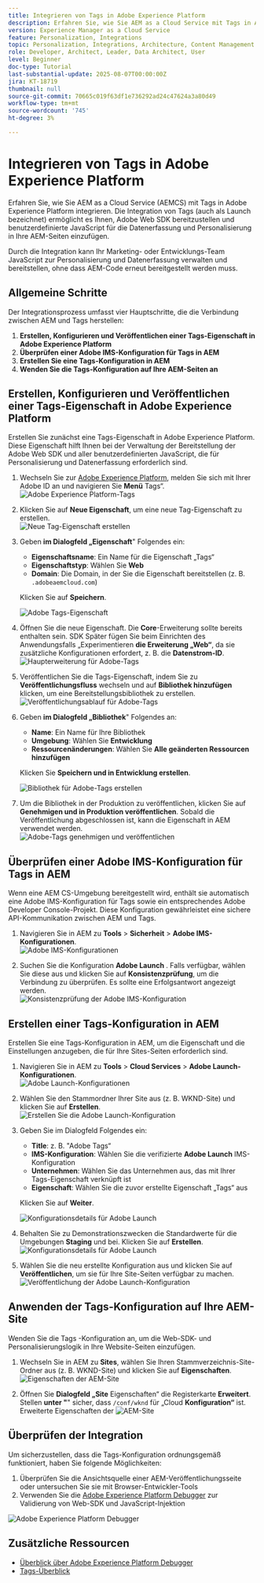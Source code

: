```yaml
---
title: Integrieren von Tags in Adobe Experience Platform
description: Erfahren Sie, wie Sie AEM as a Cloud Service mit Tags in Adobe Experience Platform integrieren. Die Integration ermöglicht es Ihnen, Adobe Web SDK bereitzustellen und benutzerdefinierte JavaScript für die Datenerfassung und Personalisierung in Ihre AEM-Seiten einzufügen.
version: Experience Manager as a Cloud Service
feature: Personalization, Integrations
topic: Personalization, Integrations, Architecture, Content Management
role: Developer, Architect, Leader, Data Architect, User
level: Beginner
doc-type: Tutorial
last-substantial-update: 2025-08-07T00:00:00Z
jira: KT-18719
thumbnail: null
source-git-commit: 70665c019f63df1e736292ad24c47624a3a80d49
workflow-type: tm+mt
source-wordcount: '745'
ht-degree: 3%

---
```



# Integrieren von Tags in Adobe Experience Platform

Erfahren Sie, wie Sie AEM as a Cloud Service (AEMCS) mit Tags in Adobe Experience Platform integrieren. Die Integration von Tags (auch als Launch bezeichnet) ermöglicht es Ihnen, Adobe Web SDK bereitzustellen und benutzerdefinierte JavaScript für die Datenerfassung und Personalisierung in Ihre AEM-Seiten einzufügen.

Durch die Integration kann Ihr Marketing- oder Entwicklungs-Team JavaScript zur Personalisierung und Datenerfassung verwalten und bereitstellen, ohne dass AEM-Code erneut bereitgestellt werden muss.

## Allgemeine Schritte

Der Integrationsprozess umfasst vier Hauptschritte, die die Verbindung zwischen AEM und Tags herstellen:

1. **Erstellen, Konfigurieren und Veröffentlichen einer Tags-Eigenschaft in Adobe Experience Platform**
2. **Überprüfen einer Adobe IMS-Konfiguration für Tags in AEM**
3. **Erstellen Sie eine Tags-Konfiguration in AEM**
4. **Wenden Sie die Tags-Konfiguration auf Ihre AEM-Seiten an**

## Erstellen, Konfigurieren und Veröffentlichen einer Tags-Eigenschaft in Adobe Experience Platform

Erstellen Sie zunächst eine Tags-Eigenschaft in Adobe Experience Platform. Diese Eigenschaft hilft Ihnen bei der Verwaltung der Bereitstellung der Adobe Web SDK und aller benutzerdefinierten JavaScript, die für Personalisierung und Datenerfassung erforderlich sind.

1. Wechseln Sie zur [Adobe Experience Platform](https://experience.adobe.com/platform), melden Sie sich mit Ihrer Adobe ID an und navigieren Sie **Menü** Tags“.\
   ![Adobe Experience Platform-Tags](../assets/setup/aep-tags.png)

2. Klicken Sie auf **Neue Eigenschaft**, um eine neue Tag-Eigenschaft zu erstellen.\
   ![Neue Tag-Eigenschaft erstellen](../assets/setup/aep-create-tags-property.png)

3. Geben **im Dialogfeld „Eigenschaft**&quot; Folgendes ein:
   - **Eigenschaftsname**: Ein Name für die Eigenschaft „Tags“
   - **Eigenschaftstyp**: Wählen Sie **Web**
   - **Domain**: Die Domain, in der Sie die Eigenschaft bereitstellen (z. B. `.adobeaemcloud.com`)

   Klicken Sie auf **Speichern**.

   ![Adobe Tags-Eigenschaft](../assets/setup/adobe-tags-property.png)

4. Öffnen Sie die neue Eigenschaft. Die **Core**-Erweiterung sollte bereits enthalten sein. SDK Später fügen Sie beim Einrichten des Anwendungsfalls „Experimentieren **die Erweiterung „Web“**, da sie zusätzliche Konfigurationen erfordert, z. B. die **Datenstrom-ID**.\
   ![Haupterweiterung für Adobe-Tags](../assets/setup/adobe-tags-core-extension.png)

5. Veröffentlichen Sie die Tags-Eigenschaft, indem Sie zu **Veröffentlichungsfluss** wechseln und auf **Bibliothek hinzufügen** klicken, um eine Bereitstellungsbibliothek zu erstellen.
   ![Veröffentlichungsablauf für Adobe-Tags](../assets/setup/adobe-tags-publishing-flow.png)

6. Geben **im Dialogfeld „Bibliothek**&quot; Folgendes an:
   - **Name**: Ein Name für Ihre Bibliothek
   - **Umgebung**: Wählen Sie **Entwicklung**
   - **Ressourcenänderungen**: Wählen Sie **Alle geänderten Ressourcen hinzufügen**

   Klicken Sie **Speichern und in Entwicklung erstellen**.

   ![Bibliothek für Adobe-Tags erstellen](../assets/setup/adobe-tags-create-library.png)

7. Um die Bibliothek in der Produktion zu veröffentlichen, klicken Sie auf **Genehmigen und in Produktion veröffentlichen**. Sobald die Veröffentlichung abgeschlossen ist, kann die Eigenschaft in AEM verwendet werden.\
   ![Adobe-Tags genehmigen und veröffentlichen](../assets/setup/adobe-tags-approve-publish.png)

## Überprüfen einer Adobe IMS-Konfiguration für Tags in AEM

Wenn eine AEM CS-Umgebung bereitgestellt wird, enthält sie automatisch eine Adobe IMS-Konfiguration für Tags sowie ein entsprechendes Adobe Developer Console-Projekt. Diese Konfiguration gewährleistet eine sichere API-Kommunikation zwischen AEM und Tags.

1. Navigieren Sie in AEM zu **Tools** > **Sicherheit** > **Adobe IMS-Konfigurationen**.\
   ![Adobe IMS-Konfigurationen](../assets/setup/aem-ims-configurations.png)

2. Suchen Sie die Konfiguration **Adobe Launch** . Falls verfügbar, wählen Sie diese aus und klicken Sie auf **Konsistenzprüfung**, um die Verbindung zu überprüfen. Es sollte eine Erfolgsantwort angezeigt werden.\
   ![Konsistenzprüfung der Adobe IMS-Konfiguration](../assets/setup/aem-ims-configuration-health-check.png)

## Erstellen einer Tags-Konfiguration in AEM

Erstellen Sie eine Tags-Konfiguration in AEM, um die Eigenschaft und die Einstellungen anzugeben, die für Ihre Sites-Seiten erforderlich sind.

1. Navigieren Sie in AEM zu **Tools** > **Cloud Services** > **Adobe Launch-Konfigurationen**.\
   ![Adobe Launch-Konfigurationen](../assets/setup/aem-launch-configurations.png)

2. Wählen Sie den Stammordner Ihrer Site aus (z. B. WKND-Site) und klicken Sie auf **Erstellen**.\
   ![Erstellen Sie die Adobe Launch-Konfiguration](../assets/setup/aem-create-launch-configuration.png)

3. Geben Sie im Dialogfeld Folgendes ein:
   - **Title**: z. B. &quot;Adobe Tags“
   - **IMS-Konfiguration**: Wählen Sie die verifizierte **Adobe Launch** IMS-Konfiguration
   - **Unternehmen**: Wählen Sie das Unternehmen aus, das mit Ihrer Tags-Eigenschaft verknüpft ist
   - **Eigenschaft**: Wählen Sie die zuvor erstellte Eigenschaft „Tags“ aus

   Klicken Sie auf **Weiter**.

   ![Konfigurationsdetails für Adobe Launch](../assets/setup/aem-launch-configuration-details.png)

4. Behalten Sie zu Demonstrationszwecken die Standardwerte für die Umgebungen **Staging** und **&#x200B;**&#x200B;bei. Klicken Sie auf **Erstellen**.\
   ![Konfigurationsdetails für Adobe Launch](../assets/setup/aem-launch-configuration-create.png)

5. Wählen Sie die neu erstellte Konfiguration aus und klicken Sie auf **Veröffentlichen**, um sie für Ihre Site-Seiten verfügbar zu machen.\
   ![Veröffentlichung der Adobe Launch-Konfiguration](../assets/setup/aem-launch-configuration-publish.png)

## Anwenden der Tags-Konfiguration auf Ihre AEM-Site

Wenden Sie die Tags -Konfiguration an, um die Web-SDK- und Personalisierungslogik in Ihre Website-Seiten einzufügen.

1. Wechseln Sie in AEM zu **Sites**, wählen Sie Ihren Stammverzeichnis-Site-Ordner aus (z. B. WKND-Site) und klicken Sie auf **Eigenschaften**.\
   ![Eigenschaften der AEM-Site](../assets/setup/aem-site-properties.png)

2. Öffnen Sie **Dialogfeld „Site** Eigenschaften“ die Registerkarte **Erweitert**. Stellen **unter &quot;**&quot; sicher, dass `/conf/wknd` für „Cloud **Konfiguration“** ist.\
   Erweiterte Eigenschaften der ![AEM-Site](../assets/setup/aem-site-advanced-properties.png)

## Überprüfen der Integration

Um sicherzustellen, dass die Tags-Konfiguration ordnungsgemäß funktioniert, haben Sie folgende Möglichkeiten:

1. Überprüfen Sie die Ansichtsquelle einer AEM-Veröffentlichungsseite oder untersuchen Sie sie mit Browser-Entwickler-Tools
2. Verwenden Sie die [Adobe Experience Platform Debugger](https://chromewebstore.google.com/detail/adobe-experience-platform/bfnnokhpnncpkdmbokanobigaccjkpob) zur Validierung von Web-SDK und JavaScript-Injektion

![Adobe Experience Platform Debugger](../assets/setup/aep-debugger.png)

## Zusätzliche Ressourcen

- [Überblick über Adobe Experience Platform Debugger](https://experienceleague.adobe.com/en/docs/experience-platform/debugger/home)
- [Tags-Überblick](https://experienceleague.adobe.com/de/docs/experience-platform/tags/home)

